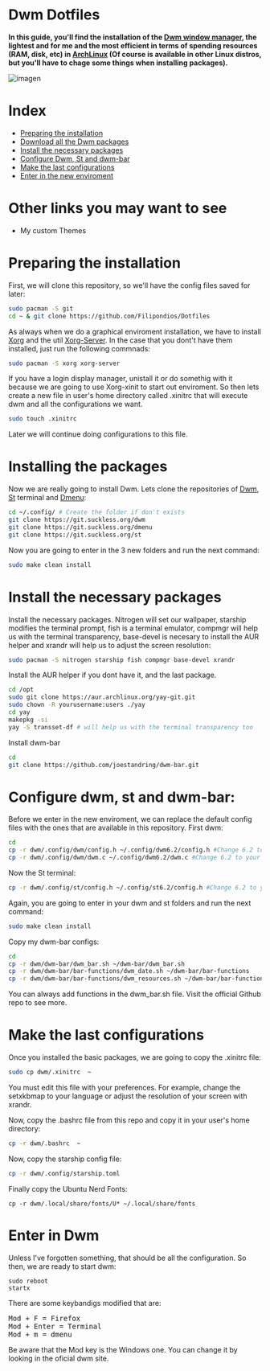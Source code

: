 # Dwm Dotfiles
<b>In this guide, you'll find the installation of the <a href="https://wiki.archlinux.org/title/dwm">Dwm window manager</a>, the lightest and for me and the most efficient in terms of spending resources (RAM, disk, etc) in <a href="https://es.wikipedia.org/wiki/Arch_Linux">ArchLinux</a> (Of course is available in other Linux distros, but you'll have to chage some things when installing packages).</b>
<br>

![imagen](https://user-images.githubusercontent.com/91225771/177217238-6834a696-3089-412f-be61-f0cf5bca8709.png)

# Index
- <a href="#pre">Preparing the installation</a>
- <a href="#dnw">Download all the Dwm packages</a>
- <a href="#pak">Install the necessary packages</a>
- <a href="#conf">Configure Dwm, St and dwm-bar</a>
- <a href="#lastc">Make the last configurations</a>
- <a href="#start">Enter in the new enviroment</a>

# Other links you may want to see
- My custom Themes


<a name="pre"></a>
# Preparing the installation
First, we will clone this repository, so we'll have the config files saved for later:
```bash
sudo pacman -S git
cd ~ & git clone https://github.com/Filipondios/Dotfiles 
```
As always when we do a graphical enviroment installation, we have to install <a href="https://wiki.archlinux.org/title/xorg">Xorg</a> and the util <a href="https://archlinux.org/packages/extra/x86_64/xorg-server/">Xorg-Server</a>. In the case that you dont't have them installed, just run the following commnads:
```bash
sudo pacman -S xorg xorg-server 
```
If you have a login display manager, unistall it or do somethig with it because we are going to use Xorg-xinit to start out enviroment. So then lets create a new file in user's home directory called .xinitrc that will execute dwm and all the configurations we want.
```bash
sudo touch .xinitrc 
```
Later we will continue doing configurations to this file.

<a name="dnw"></a>
# Installing the packages
Now we are really going to install Dwm. Lets clone the repositories of <a href="https://dwm.suckless.org/">Dwm</a>, <a href="https://st.suckless.org/">St</a> terminal and <a href="https://tools.suckless.org/dmenu/">Dmenu</a>:
```bash
cd ~/.config/ # Create the folder if don't exists 
git clone https://git.suckless.org/dwm
git clone https://git.suckless.org/dmenu
git clone https://git.suckless.org/st
```
Now you are going to enter in the 3 new folders and run the next command:
```bash
sudo make clean install
```

<a name="pak"></a>
# Install the necessary packages
Install the necessary packages. Nitrogen will set our wallpaper, starship modifies the terminal prompt, fish is a terminal emulator, compmgr will help us with the terminal transparency, base-devel is necesary to install the AUR helper and xrandr will help us to adjust the screen resolution:
```bash
sudo pacman -S nitrogen starship fish compmgr base-devel xrandr
```

Install the AUR helper if you dont have it, and the last package.
```bash
cd /opt
sudo git clone https://aur.archlinux.org/yay-git.git
sudo chown -R yourusername:users ./yay
cd yay
makepkg -si
yay -S transset-df # will help us with the terminal transparency too
```

Install dwm-bar
```bash
cd 
git clone https://github.com/joestandring/dwm-bar.git
```

<a name="conf"></a>
# Configure dwm, st and dwm-bar:
Before we enter in the new enviroment, we can replace the default config files with the ones that are available in this repository. First dwm:
```bash
cd
cp -r dwm/.config/dwm/config.h ~/.config/dwm6.2/config.h #Change 6.2 to your dwm version
cp -r dwm/.config/dwm/dwm.c ~/.config/dwm6.2/dwm.c #Change 6.2 to your dwm version
```
Now the St terminal:
```bash
cp -r dwm/.config/st/config.h ~/.config/st6.2/config.h #Change 6.2 to your dwm version
```

Again, you are going to enter in your dwm and st folders and run the next command:
```bash
sudo make clean install
```

Copy my dwm-bar configs:
```bash
cd
cp -r dwm/dwm-bar/dwm_bar.sh ~/dwm-bar/dwm_bar.sh
cp -r dwm/dwm-bar/bar-functions/dwm_date.sh ~/dwm-bar/bar-functions
cp -r dwm/dwm-bar/bar-functions/dwm_resources.sh ~/dwm-bar/bar-functions
```
You can always add functions in the dwm_bar.sh file. Visit the official Github repo to see more.

<a name="lastc"></a>
# Make the last configurations
Once you installed the basic packages, we are going to copy the .xinitrc file:
```bash
sudo cp dwm/.xinitrc  ~
```
You must edit this file with your preferences. For example, change the setxkbmap to your language or adjust the resolution of your screen with xrandr.

Now, copy the .bashrc file from this repo and copy it in your user's home directory:
```bash
cp -r dwm/.bashrc  ~
```

Now, copy the starship config file:
```bash
cp -r dwm/.config/starship.toml
```

Finally copy the Ubuntu Nerd Fonts:
```
cp -r dwm/.local/share/fonts/U* ~/.local/share/fonts
```

<a name="start"></a>
# Enter in Dwm
Unless I've forgotten something, that should be all the configuration. So then, we are ready to start dwm:
```
sudo reboot
startx
```

There are some keybandigs modified that are:
<pre>
Mod + F = Firefox
Mod + Enter = Terminal
Mod + m = dmenu
</pre>
Be aware that the Mod key is the Windows one. You can change it by looking in the oficial dwm site.
